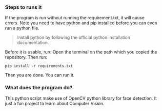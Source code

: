 ### Steps to runs it

If the program is run without running the requirement.txt, it will cause errors.
Note you need to have python and pip installed before you can even run a python file.
> Install python by following the official python installation documentation.

Before it is usable, run:
Open the terminal on the path which you copied the repository. Then run:

<code>pip install -r requirements.txt</code>

Then you are done. You can run it.


### What does the program do?

This python script make use of OpenCV python library for face detection. It just a fun project to learn about Computer Vision.